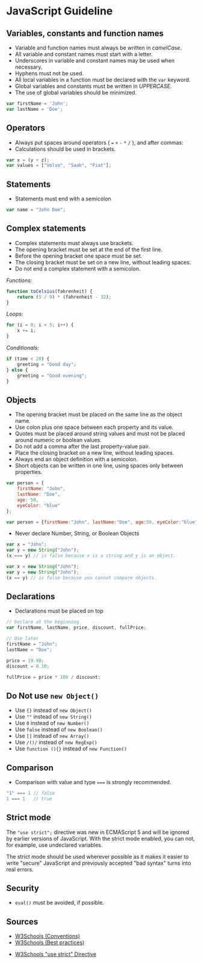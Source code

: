 # JavaScript Guideline


## Variables, constants and function names

* Variable and function names must always be written in *camelCase*.
* All variable and constant names must start with a letter.
* Underscores in variable and constant names may be used when necessary.
* Hyphens must not be used.
* All local variables in a function must be declared with the `var` keyword.
* Global variables and constants must be written in *UPPERCASE*.
* The use of global variables should be minimized.

```javascript
var firstName = 'John';
var lastName = 'Doe';
```


## Operators

* Always put spaces around operators ( `=` `+` `-` `*` `/` ), and after commas:
* Calculations should be used in brackets.

```javascript
var x = (y + z);
var values = ["Volvo", "Saab", "Fiat"];
```


## Statements

* Statements must end with a semicolon

```javascript
var name = "John Doe";
```


## Complex statements

* Complex statements must always use brackets.
* The opening bracket must be set at the end of the first line.
* Before the opening bracket one space must be set.
* The closing bracket must be set on a new line, without leading spaces.
* Do not end a complex statement with a semicolon.

*Functions:*
```javascript
function toCelsius(fahrenheit) {
    return (5 / 9) * (fahrenheit - 32);
}
```

*Loops:*
```javascript
for (i = 0; i < 5; i++) {
    x += i;
}
```


*Conditionals:*
```javascript
if (time < 20) {
    greeting = "Good day";
} else {
    greeting = "Good evening";
}
```



## Objects

* The opening bracket must be placed on the same line as the object name.
* Use colon plus one space between each property and its value.
* Quotes must be placed around string values and must not be placed around numeric or boolean values.
* Do not add a comma after the last property-value pair.
* Place the closing bracket on a new line, without leading spaces.
* Always end an object definition with a semicolon.
* Short objects can be written in one line, using spaces only between properties.

```javascript
var person = {
    firstName: "John",
    lastName: "Doe",
    age: 50,
    eyeColor: "blue"
};
```

```javascript
var person = {firstName:"John", lastName:"Doe", age:50, eyeColor:"blue"};
```

* Never declare Number, String, or Boolean Objects

```javascript
var x = "John";             
var y = new String("John");
(x === y) // is false because x is a string and y is an object.
```

```javascript
var x = new String("John");             
var y = new String("John");
(x == y) // is false because you cannot compare objects.
```


## Declarations

* Declarations must be placed on top

```javascript
// Declare at the beginning
var firstName, lastName, price, discount, fullPrice;

// Use later
firstName = "John";
lastName = "Doe";

price = 19.90;
discount = 0.10;

fullPrice = price * 100 / discount;
```


## Do Not use `new Object()`

* Use `{}` instead of `new Object()`
* Use `""` instead of `new String()`
* Use `0` instead of `new Number()`
* Use `false` instead of `new Boolean()`
* Use `[]` instead of `new Array()`
* Use `/()/` instead of `new RegExp()`
* Use `function (){}` instead of `new Function()`


## Comparison

* Comparison with value and type `===` is strongly recommended.

```javascript
"1" === 1 // false
1 === 1   // true
```

## Strict mode

The `"use strict";` directive was new in ECMAScript 5 and will be ignored by earlier versions of JavaScript.
With the strict mode enabled, you can not, for example, use undeclared variables.

The strict mode should be used wherever possible as it makes it easier to write "secure" JavaScript and previously accepted "bad syntax" turns into real errors.


## Security

* `eval()` must be avoided, if possible.


## Sources

* [W3Schools (Conventions)](http://www.w3schools.com/js/js_conventions.asp)
* [W3Schools (Best practices)](http://www.w3schools.com/js/js_best_practices.asp)
- [W3Schools "use strict" Directive](https://www.w3schools.com/js/js_strict.asp)


